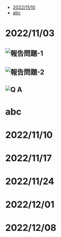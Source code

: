 *  [2022/11/10](#2022/11/10)
*  [abc](#abc)


# 2022/11/03  
## ![報告問題-1](https://user-images.githubusercontent.com/76472326/199699669-2606a32b-c16d-4028-8712-9d03e310730e.png)
## ![報告問題-2](https://user-images.githubusercontent.com/76472326/199699680-357f0790-2544-4688-98d4-8327252e6f78.png)
## ![Q A](https://user-images.githubusercontent.com/76472326/199699138-f6aa55cc-136f-4bcf-bef3-4a884134dd81.png)
# abc
# 2022/11/10 
# 2022/11/17 
# 2022/11/24 
# 2022/12/01 
# 2022/12/08 
